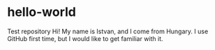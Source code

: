 # hello-world
Test repository
Hi! My name is Istvan, and I come from Hungary. I use GitHub first time, but I would like to get familiar with it.
